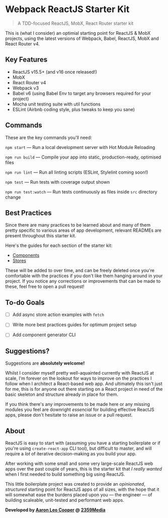 # Webpack ReactJS Starter Kit

> A TDD-focused ReactJS, MobX, React Router starter kit

This is (what I consider) an optimial starting point for ReactJS & MobX projects, using the latest versions of Webpack, Babel, ReactJS, MobX and React Router v4.


## Key Features

- ReactJS v15.5+ (and v16 once released!)
- MobX
- React Router v4
- Webpack v3
- Babel v6 (using Babel Env to target any browsers required for your project)
- Mocha unit testing suite with util functions
- ESLint (Airbnb coding style, plus tweaks to keep you sane)


## Commands

These are the key commands you'll need:

`npm start` — Run a local development server with Hot Module Reloading

`npm run build` — Compile your app into static, production-ready, optimised files

`npm run lint` — Run all linting scripts (ESLint, Stylelint coming soon!)

`npm test` — Run tests with coverage output shown

`npm run test:watch` — Run tests continuously as files inside `src` directory change


## Best Practices

Since there are many practices to be learned about and many of them pretty specific
to various areas of app development, relevant READMEs are present throughout this
starter kit.

Here's the guides for each section of the starter kit:

- [Components](src/components/README.md)
- [Stores](src/stores/README.md)

These will be added to over time, and can be freely deleted once you're comfortable
with the practices if you don't like them hanging around in your project. If you
notice any corrections or improvements that can be made to these, feel free to open
a pull request!


## To-do Goals

- [ ] Add async store action examples with `fetch`
- [ ] Write more best practices guides for optimum project setup
- [ ] Add component generator CLI


## Suggestions?

Suggestions are **absolutely welcome!**

Whilst I consider myself pretty well-aquainted currently with ReactJS at scale,
I'm forever on the lookout for ways to improve on the practices I follow when I
architect a React-based web app. And ultimately this isn't just for me, this is
for anyone out there starting on a React project in need of the basic skeleton and
structure already in place for them.

If you think there's any improvements to be made here or any missing modules you feel
are downright _essencial_ for building effective ReactJS apps, please don't hesitate
to raise an issue or a pull request.


## About

ReactJS is easy to start with (assuming you have a starting boilerplate or if you're
using `create-react-app` CLI tool), but difficult to master, and will require a _lot_
of iterative decision-making as you build your app.

After working with some small and some very large-scale ReactJS web apps over the past
couple of years, this is the starter kit that _I really wanted_ when I first needed to
build something big using ReactJS.

This little boilerplate project was created to provide an _opinionated_, _structured_
starting point for ReactJS apps of all sizes, with the hope that it will somewhat ease
the burdens placed upon you — the engineer — of building scaleable, unit-tested and
performant web apps.

**Developed by [Aaron Leo Cooper](http://webdevdiaries.com) @
[2359Media](https://2359media.com)**

